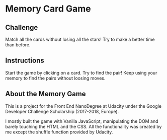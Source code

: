 # Memory Card Game

## Challenge
Match all the cards without losing all the stars! Try to make a better time than before.

## Instructions
Start the game by clicking on a card.
Try to find the pair! 
Keep using your memory to find the pairs without loosing moves.

## About the Memory Game
This is a project for the Front End NanoDegree at Udacity under the Google Developer Challenge Scholarship (2017-2018, Europe). 

I mostly built the game with Vanilla JavaScript, manipulating the DOM and barely touching the HTML and the CSS. 
All the functionality was created by me except the shuffle function provided by Udacity.
